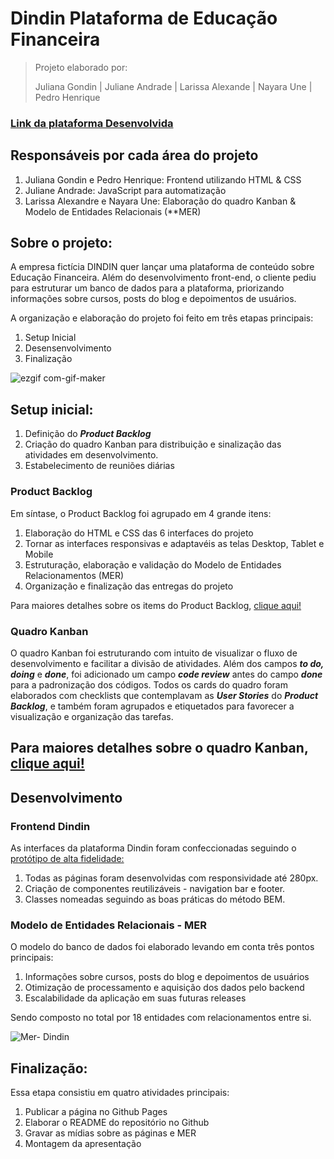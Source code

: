 # Dindin Plataforma de Educação Financeira 

>Projeto elaborado por: 
>
>Juliana Gondin | Juliane Andrade | Larissa Alexande | Nayara Une | Pedro Henrique 

### [Link da plataforma Desenvolvida](https://julianesas.github.io/Dindin-Plataforma-educacao-financeira/)

## Responsáveis por cada área do projeto
1. Juliana Gondin e Pedro Henrique: Frontend utilizando HTML & CSS
2. Juliane Andrade: JavaScript para automatização 
3. Larissa Alexandre e Nayara Une: Elaboração do quadro Kanban & Modelo de Entidades Relacionais (**MER)

## Sobre o projeto:

A empresa fictícia DINDIN quer lançar uma plataforma de conteúdo sobre Educação Financeira.
Além do desenvolvimento front-end, o cliente pediu para estruturar um banco de dados para a plataforma, priorizando informações sobre cursos, posts do blog e depoimentos de usuários.

A organização e elaboração do projeto foi feito em três etapas principais:
1. Setup Inicial
2. Desensenvolvimento
3. Finalização

![ezgif com-gif-maker](https://user-images.githubusercontent.com/87341547/137173522-fb8770d4-7ae6-4bf9-9ce5-4a82a5f1963b.gif)


## Setup inicial:

1. Definição do ***Product Backlog*** 
2. Criação do quadro Kanban para distribuição e sinalização das atividades em desenvolvimento.
3. Estabelecimento de reuniões diárias


### Product Backlog

Em síntase, o Product Backlog foi agrupado em 4 grande itens:

1. Elaboração do HTML e CSS das 6 interfaces do projeto
2. Tornar as interfaces responsivas e adaptavéis as telas Desktop, Tablet e Mobile
3. Estruturação, elaboração e validação do Modelo de Entidades Relacionamentos (MER)
4. Organização e finalização das entregas do projeto

Para maiores detalhes sobre os items do Product Backlog, [clique aqui!](https://trello.com/invite/b/ktHRNqIW/702ce8c522786465ed08f08e051c0de9/kanban-desafio-praelas)


### Quadro Kanban

O quadro Kanban foi estruturando com intuito de visualizar o fluxo de desenvolvimento e facilitar a divisão de atividades.
Além dos campos ***to do, doing*** e ***done***, foi adicionado um campo ***code review*** antes do campo ***done*** para a padronização dos códigos.
Todos os cards do quadro foram elaborados com checklists que contemplavam as ***User Stories*** do ***Product Backlog***, e também foram agrupados e etiquetados para favorecer a visualização e organização das tarefas.

## Para maiores detalhes sobre o quadro Kanban, [clique aqui!](https://trello.com/invite/b/ktHRNqIW/702ce8c522786465ed08f08e051c0de9/kanban-desafio-praelas)

## Desenvolvimento



### Frontend Dindin

As interfaces da plataforma Dindin foram confeccionadas seguindo o [protótipo de alta fidelidade:](https://www.figma.com/file/fBQ1nm00ynNQPK9GBwyMBc/dindin?node-id=0%3A1)

1. Todas as páginas foram desenvolvidas com responsividade até 280px.
2. Criação de componentes reutilizáveis - navigation bar e footer.
3. Classes nomeadas seguindo as boas práticas do método BEM.

### Modelo de Entidades Relacionais - MER 

O modelo do banco de dados foi elaborado levando em conta três pontos principais:

1. Informações sobre cursos, posts do blog e depoimentos de usuários
2. Otimização de processamento e aquisição dos dados pelo backend
3. Escalabilidade da aplicação em suas futuras releases

Sendo composto no total por 18 entidades com relacionamentos entre si.

![Mer- Dindin](https://user-images.githubusercontent.com/81695946/137183167-c5ad353f-42d0-45fd-8664-8b10495a72da.jpg)


## Finalização:

Essa etapa consistiu em quatro atividades principais:
1. Publicar a página no Github Pages
2. Elaborar o README do repositório no Github
3. Gravar as mídias sobre as páginas e MER
4. Montagem da apresentação







